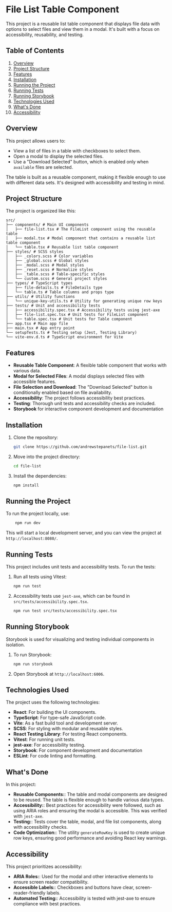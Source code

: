 # File List Table Component

This project is a reusable list table component that displays file data with options to select files and view them in a modal. It's built with a focus on accessibility, reusability, and testing.

## Table of Contents

1. [Overview](#overview)
2. [Project Structure](#project-structure)
3. [Features](#features)
4. [Installation](#installation)
5. [Running the Project](#running-the-project)
6. [Running Tests](#running-tests)
7. [Running Storybook](#running-storybook)
8. [Technologies Used](#technologies-used)
9. [What's Done](#whats-done)
10. [Accessibility](#accessibility)

## Overview

This project allows users to:

- View a list of files in a table with checkboxes to select them.
- Open a modal to display the selected files.
- Use a "Download Selected" button, which is enabled only when `available` files are selected.

The table is built as a reusable component, making it flexible enough to use with different data sets. It's designed with accessibility and testing in mind.

## Project Structure

The project is organized like this:
```
src/
├── components/ # Main UI components
│   ├── file-list.tsx # The FileList component using the reusable table
│   ├── modal.tsx # Modal component that contains a reusable list table component
│   └── table.tsx # Reusable list table component
├── styles/ # SCSS styles
│   ├── _colors.scss # Color variables
│   ├── _global.scss # Global styles
│   ├── _modal.scss # Modal styles
│   ├── _reset.scss # Normalize styles
│   ├── _table.scss # Table-specific styles
│   └── custom.scss # General project styles
├── types/ # TypeScript types
│   ├── file-details.ts # FileDetails type
│   └── table.ts # Table columns and props type
├── utils/ # Utility functions
│   └── unique-key-utils.ts # Utility for generating unique row keys
├── tests/ # Unit and accessibility tests
│   ├── accessibility.spec.tsx # Accessibility tests using jest-axe
│   ├── file-list.spec.tsx # Unit tests for FileList component
│   └── table.spec.tsx # Unit tests for Table component
├── app.tsx # Main app file
├── main.tsx # App entry point
└── setupTests.ts # Testing setup (Jest, Testing Library)
└── vite-env.d.ts # TypeScript environment for Vite
```
## Features

- **Reusable Table Component**: A flexible table component that works with various data.
- **Modal for Selected Files**: A modal displays selected files with accessible features.
- **File Selection and Download**: The "Download Selected" button is conditionally enabled based on file availability.
- **Accessibility**: The project follows accessibility best practices.
- **Testing**: Thorough unit tests and accessibility checks are included.
- **Storybook** for interactive component development and documentation

## Installation

1. Clone the repository:

   ```bash
   git clone https://github.com/andrewstepanets/file-list.git
   ```

2. Move into the project directory:

   ```bash
   cd file-list
   ```

3. Install the dependencies:
   ```bash
   npm install
   ```

## Running the Project

To run the project locally, use:

```bash
    npm run dev
```

This will start a local development server, and you can view the project at `http://localhost:8080/`.

## Running Tests

This project includes unit tests and accessibility tests. To run the tests:

1. Run all tests using Vitest:

   ```bash
   npm run test
   ```

2. Accessibility tests use `jest-axe`, which can be found in `src/tests/accessibility.spec.tsx`.
   ```bash
   npm run test src/tests/accessibility.spec.tsx
   ```

## Running Storybook

Storybook is used for visualizing and testing individual components in isolation.

1. To run Storybook:

   ```bash
   npm run storybook
   ```

2. Open Storybook at `http://localhost:6006`.

## Technologies Used

The project uses the following technologies:

- **React**: For building the UI components.
- **TypeScript**: For type-safe JavaScript code.
- **Vite**: As a fast build tool and development server.
- **SCSS**: For styling with modular and reusable styles.
- **React Testing Library**: For testing React components.
- **Vitest**: For running unit tests.
- **jest-axe**: For accessibility testing.
- **Storybook**: For component development and documentation
- **ESLint**: For code linting and formatting.

## What's Done

In this project:

- **Reusable Components:**: The table and modal components are designed to be reused. The table is flexible enough to handle various data types.
- **Accessibility:**: Best practices for accessibility were followed, such as using ARIA roles and ensuring the modal is accessible. This was verified with `jest-axe`.
- **Testing:**: Tests cover the table, modal, and file list components, along with accessibility checks.
- **Code Optimization:**: The utility `generateRowKey` is used to create unique row keys, ensuring good performance and avoiding React key warnings.

## Accessibility

This project prioritizes accessibility:

- **ARIA Roles:**: Used for the modal and other interactive elements to ensure screen reader compatibility.
- **Accessible Labels:**: Checkboxes and buttons have clear, screen-reader-friendly labels.
- **Automated Testing:**: Accessibility is tested with jest-axe to ensure compliance with best practices.
